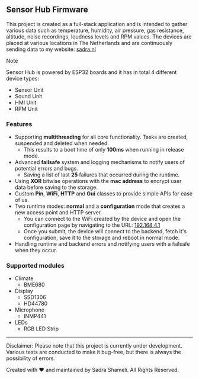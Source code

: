 ## Sensor Hub Firmware

This project is created as a full-stack application and is intended to gather various data such as temperature, humidity, air pressure, gas resistance, altitude, noise recordings, loudness levels and RPM values. The devices are placed at various locations in The Netherlands and are continuously sending data to my website: [sadra.nl](https://sadra.nl)

> [!NOTE]
> Sensor Hub is powered by ESP32 boards and it has in total 4 different device types:
>
> - Sensor Unit
> - Sound Unit
> - HMI Unit
> - RPM Unit

### Features

- Supporting **multithreading** for all core functionality. Tasks are created, suspended and deleted when needed.
  - This results to a boot time of only **100ms** when running in release mode.
- Advanced **failsafe** system and logging mechanisms to notify users of potential errors and bugs.
  - Saving a list of last **25** failures that occurred during the runtime.
- Using **XOR** bitwise operations with the **mac address** to encrypt user data before saving to the storage.
- Custom **Pin**, **WiFi**, **HTTP** and **Gui** classes to provide simple APIs for ease of us.
- Two runtime modes: **normal** and a **configuration** mode that creates a new access point and HTTP server.
  - You can connect to the WiFi created by the device and open the configuration page by navigating to the URL: [192.168.4.1](http://192.168.4.1)
  - Once you submit, the device will connect to the backend, fetch it's configuration, save it to the storage and reboot in normal mode.
- Handling runtime and backend errors and notifying users with a failsafe when they occur.

### Supported modules

- Climate
  - BME680
- Display
  - SSD1306
  - HD44780
- Microphone
  - INMP441
- LEDs
  - RGB LED Strip

---

Disclaimer: Please note that this project is currently under development. Various tests are conducted to make it bug-free, but there is always the possibility of errors.

Created with ♥ and maintained by Sadra Shameli. All Rights Reserved.
